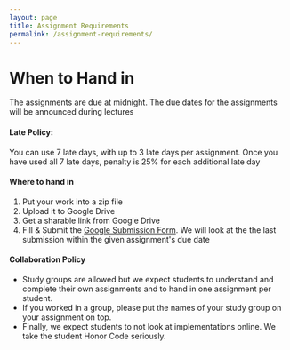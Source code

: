 ```yaml
---
layout: page
title: Assignment Requirements
permalink: /assignment-requirements/
---
```


# When to Hand in
The assignments are due at midnight. The due dates for the assignments will be
announced during lectures

#### Late Policy:
You can use 7 late days, with up to 3 late days per assignment.
Once you have used all 7 late days, penalty is 25% for each additional late day

#### Where to hand in
1. Put your work into a zip file
1. Upload it to Google Drive
1. Get a sharable link from Google Drive
1. Fill & Submit the [Google Submission Form](https://goo.gl/forms/O0x7SOA9J7Ik9Sa62). We will look at the the last submission within the given assignment's due date

#### Collaboration Policy
- Study groups are allowed but we expect students to understand and complete their own assignments and to hand in one assignment per student.
- If you worked in a group, please put the names of your study group on your assignment on top.
- Finally, we expect students to not look at implementations online. We take the student Honor Code seriously.
